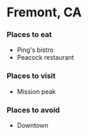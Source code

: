 # Fremont, CA


### Places to eat
- Ping's bistro
- Peacock restaurant

### Places to visit
- Mission peak

### Places to avoid
- Downtown


